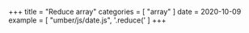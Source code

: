 +++
title = "Reduce array"
categories = [ "array" ]
date = 2020-10-09
example = [
   "umber/js/date.js", '.reduce('
]
+++
